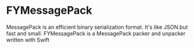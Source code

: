 # FYMessagePack

MessagePack is an efficient binary serialization format.
It's like JSON.but fast and small.
FYMessagePack is a MessagePack packer and unpacker written with Swift
